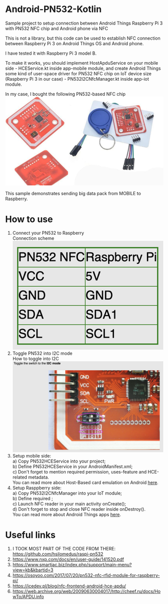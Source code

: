 # Android-PN532-Kotlin
Sample project to setup connection between Android Things Raspberry Pi 3 with PN532 NFC chip and Android phone via NFC

This is not a library, but this code can be used to establish NFC connection between Raspberry Pi 3 on Android Things OS and Android phone.

I have tested it with Raspberry Pi 3 model B.

To make it works, you should implement HostApduService on your mobile side - HCEService.kt inside app-mobile module, and 
create Android Things some kind of user-space driver for PN532 NFC chip on IoT device size (Raspberry Pi 3 in our case) - PN532I2CNfcManager.kt inside app-iot module.

In my case, I bought the following PN532-based NFC chip
![alt text](https://github.com/skopintsevDima/Android-PN532-Kotlin/blob/master/pictures/PN532.jpeg)

This sample demonstrates sending big data pack from MOBILE to Raspberry.

# How to use
1) Connect your PN532 to Raspberry  
Connection scheme  
![alt text](https://github.com/skopintsevDima/Android-PN532-Kotlin/blob/master/pictures/Connection%20scheme.png)
2) Toggle PN532 into I2C mode  
How to toggle into I2C  
![alt text](https://github.com/skopintsevDima/Android-PN532-Kotlin/blob/master/pictures/Toggle%20I2C.png)
3) Setup mobile side:  
  a) Copy PN532HCEService into your project;  
  b) Define PN532HCEService in your AndroidManifest.xml;  
  c) Don't forget to mention required permission, uses-feature and HCE-related metadata.  
  You can read more about Host-Based card emulation on Android [here](https://developer.android.com/guide/topics/connectivity/nfc/hce).
4) Setup Rasppberry side:  
  a) Copy PN532I2CNfcManager into your IoT module;  
  b) Define required <uses-permission android:name="com.google.android.things.permission.USE_PERIPHERAL_IO"/>;  
  c) Launch NFC reader in your main activity onCreate();  
  d) Don't forget to stop and close NFC reader inside onDestroy().  
  You can read more about Android Things apps [here](https://developer.android.com/things/training/first-device).

# Useful links
1) I TOOK MOST PART OF THE CODE FROM THERE: https://github.com/hsilomedus/raspi-pn532
2) https://www.nxp.com/docs/en/user-guide/141520.pdf
3) https://www.smartjac.biz/index.php/support/main-menu?view=kb&kbartid=3
4) https://osoyoo.com/2017/07/20/pn532-nfc-rfid-module-for-raspberry-pi/
5) https://icedev.pl/blog/nfc-frontend-android-hce-apdu/
6) https://web.archive.org/web/20090630004017/http://cheef.ru/docs/HowTo/APDU.info
